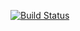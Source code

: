 [![Build Status](https://travis-ci.org/arnavroy/99-scala-problems.svg?branch=master)](https://travis-ci.org/arnavroy/99-scala-problems)
